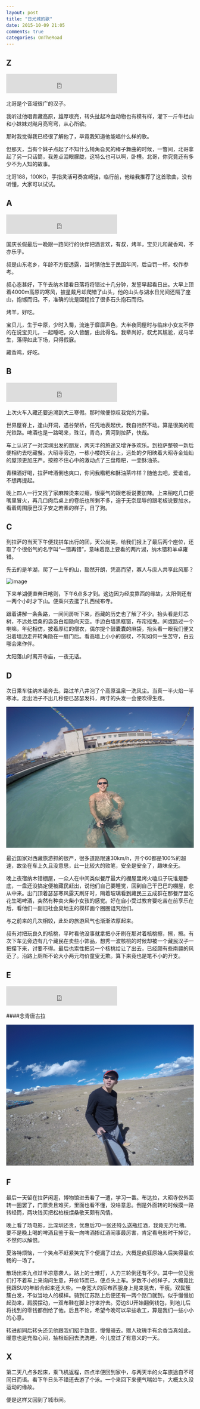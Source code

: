 ```yaml
---
layout: post
title: "日光城的歌"
date: 2015-10-09 21:05
comments: true
categories: OnTheRoad
---
```


## Z

<iframe frameborder="no" border="0" marginwidth="0" marginheight="0" width=298 height=52 src="http://music.163.com/outchain/player?type=2&id=383950&auto=0&height=32"></iframe>

北哥是个音域很广的汉子。

我听过他唱青藏高原，雄厚嘹亮，转头扯起冷血动物也有模有样，灌下一斤牛栏山和小妹妹对飚月亮弯弯，从心所欲。

那时我觉得我已经很了解他了，毕竟我知道他能唱什么样的歌。

但那天，当有个妹子点起了不知什么犄角旮旯的棒子舞曲的时候，一瞥间，北哥拿起了另一只话筒，我差点泪眼朦胧，这特么也可以啊，卧槽。北哥，你究竟还有多少不为人知的故事。

北哥188，100KG，手指灵活可奏宫崎骏，临行前，他给我推荐了这首歌曲，没有听懂，大家可以试试。

<!--more-->

## A

<iframe frameborder="no" border="0" marginwidth="0" marginheight="0" width=298 height=52 src="http://music.163.com/outchain/player?type=2&id=368929&auto=0&height=32"></iframe>

国庆长假最后一晚跟一路同行的伙伴把酒言欢，有叔，烤羊，宝贝儿和藏香鸡，不亦乐乎。

叔是山东老乡，年龄不方便透露，当时猜他生于民国年间，后自罚一杯，权作参考。

叔心态甚好，下午去纳木错看日落将将错过十几分钟，发誓早起看日出。大早上顶着4000m高原的寒风，披星戴月却爬错了山头，他的山头与湖水日光间还隔了座山，抱憾而归。不，准确的说是回程捡了很多石头抱石而归。

烤羊，好吃。

宝贝儿，生于中原，少时入蜀，流连于靡靡声色，大半夜同屋时与临床小女友不停的在说宝贝儿，一起睡吧，众人皆醒，由此得名。我辈尚好，叔尤其尴尬，戎马半生，落得如此下场，只得假寐。

藏香鸡，好吃。

## B

<iframe frameborder="no" border="0" marginwidth="0" marginheight="0" width=298 height=52 src="http://music.163.com/outchain/player?type=2&id=95663&auto=0&height=32"></iframe>

上次火车入藏还要追溯到大三寒假。那时候便惊叹我党的力量。

世界屋脊上，逢山开洞，遇谷架桥，任凭地表起伏，我自岿然不动。算是很美的观光铁路。啤酒也是一路喝来，珠江，青岛，黄河到拉萨，快哉。

车上认识了一对深圳出发的朋友，两天半的旅途又增许多欢乐。到拉萨整顿一新后便相约去吃藏餐。大昭寺旁边，一栋小楼的天台上，远处的夕阳映着大昭寺金灿灿的屋顶更加庄严。按捺不住心中的激动点了三盘糌粑，一壶酥油茶。

青稞酒好喝，拉萨啤酒倒也爽口，你问我糌粑和酥油茶咋样？随他去吧，爱谁谁，不想再提起。

晚上四人一行又找了家麻辣烫来过瘾，很豪气的跟老板说要加辣。上来稍吃几口便嘴里冒火，再几口肉后桌上的卷纸也所剩不多，迫于无奈屈辱的跟老板说要加水，看着周围康巴汉子安之若素的样子，日了狗。

## C

到拉萨的当天下午便找拼车出行的团，天公尚美，给我们报上了最后两个座位，还取了个很俗气的名字叫“一错再错”，意味着路上要看的两片湖，纳木错和羊卓雍错。

先去的是羊湖，爬了一上午的山，豁然开朗，凭高而望，寡人与庶人共享此风耶？

![image](/images/road/tibet/yang.JPG)

下来羊湖便直奔日喀则，下午6点多才到。这边因为经度靠西的缘故，太阳倒还有一两个小时才下山。便乘兴去逛了扎西绒布寺。

跟着讲解一条条路，一间间房听下来，西藏的历史也了解了不少。抬头看是灯芯树，不远处煨桑的袅袅白烟隐向天空。手边白墙黑框窗，布帘摇曳。间或路过一个喇嘛，年纪相仿，披着厚红的僧衣，偶尔提个鼓囊囊的麻袋，抬头看一眼我们便又沿着墙边走开转角隐在一扇门后。看高墙上小小的窗棂，不知如何一生苦守，白云哪会来作伴。

太阳落山时离开寺庙，一夜无话。

## D

次日乘车往纳木错奔去。路过羊八井泡了个高原温泉一洗风尘。当真一半火焰一半寒冰。走出池子不出几秒便已瑟瑟发抖，两寸的头发一会便吹得生疼。

![image](/images/road/tibet/swim.JPG)

最近国家对西藏旅游抓的很严，很多道路限速30km/h，开个60都是100%的超速，故坐在车上久且没意思，此一比较大的败笔，安全是安全了，趣味全无。

晚上夜宿纳木错棚屋，一众人在中间类似餐厅最大的棚屋里烤火嗑瓜子玩谁是卧底，一盘还没搞定便被藏民赶出，说他们自己要睡觉，回到自己干巴巴的棚屋，悲从中来。出门顶着瑟瑟寒风露天刷牙时，隔着玻璃看到藏民三五成群在那餐厅里吃花生喝啤酒，突然有种卖火柴小女孩的感觉。好在自小受过教育要吃苦在前享乐在后，看他们一副旧社会臭地主的模样画个圈圈诅咒他们。

与之前来的几次相较，此处的旅游风气也渐渐浓厚起来。

叔有对把玩良久的核桃，平时看他没事就拿把小牙刷在那对着核桃擦，擦，擦。有次下车见旁边有几个藏民在卖些小饰品，想秀一波核桃的时候却被一个藏民汉子一把攥下来，讨要不得。最后也索性把另一个核桃给让了出去，已经颇有些南疆的风范了。沿路上厕所不论大小两元均价童叟无欺。算下来竟也是笔不小的开支。

## E

<iframe frameborder="no" border="0" marginwidth="0" marginheight="0" width=298 height=52 src="http://music.163.com/outchain/player?type=2&id=28138269&auto=0&height=32"></iframe>

####念青唐古拉

![image](/images/road/tibet/bi.JPG)

## F

最后一天留在拉萨闲逛，博物馆进去看了一遭，学习一番。布达拉，大昭寺仅外面转一圈罢了，门票贵且难买，里面也看不懂，没啥意思。倒是外面转的时候摸一路转经筒，两块钱买把松柏枝煨桑敬天颇有风情。

晚上看了场电影，比深圳还贵，优惠后70一张还特么送瓶红酒，我竟无力吐槽。要不是晚上喝的啤酒且鉴于我一向啤酒掺红酒闹事最厉害，肯定看电影时干掉它，不然何以解恨。

夏洛特烦恼，一个笑点不赶紧笑完下个便漏了过去，大概是疯狂原始人后笑得最欢畅的一场了。

散场出来九点过半凉意袭人。路上的士难打，人力三轮倒还有不少。其中一位见我们打不着车上来询问生意，开价15而已，便点头上车。岁数不小的样子，大概竟比我跟SU的年龄合起来还大些。一身宽大的灰布西服身上晃来晃去，干瘦。双鬓簇簇白发，不似当地人的模样。骑到江苏路上后便还有一两个路口就到，似乎慢慢加起劲来，肩膀摆动，一双布鞋在脚上拧来拧去。旁边SU开始翻倒钱包，到地儿后将找到的零钱都倒给了他。后且不论，希望今晚可以早些收工，算是我们一些小小的心意。

转进胡同后转头还见他跟我们招手致意，慢慢骑去。赠人玫瑰手有余香当真如此，暖意也是充盈心间，抽根烟回去洗洗睡，今儿度过了有意义的一天。

## X

第二天八点多起床，乘飞机返程，四点半便回到家中，与两天半的火车旅途自不可同日而语。看下午日头不错还去游了个泳。一个来回下来便气喘如牛，大概太久没运动的缘故。

便是这样又回到了城市间。
































